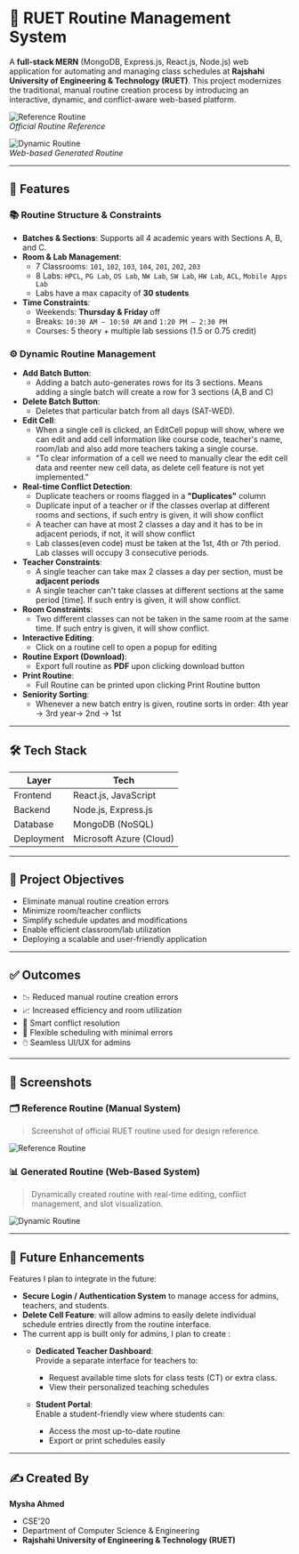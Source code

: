 # 📅 RUET Routine Management System

A **full-stack MERN** (MongoDB, Express.js, React.js, Node.js) web application for automating and managing class schedules at **Rajshahi University of Engineering & Technology (RUET)**. This project modernizes the traditional, manual routine creation process by introducing an interactive, dynamic, and conflict-aware web-based platform.

![Reference Routine](./assets/ruet.png)  
*Official Routine Reference*

![Dynamic Routine](./assets/cs_routine.png)  
*Web-based Generated Routine*

---

## 🚀 Features

### 📚 Routine Structure & Constraints
- **Batches & Sections**: Supports all 4 academic years with Sections A, B, and C.
- **Room & Lab Management**:
  - 7 Classrooms: `101`, `102`, `103`, `104`, `201`, `202`, `203`
  - 8 Labs: `HPCL`, `PG Lab`, `OS Lab`, `NW Lab`, `SW Lab`, `HW Lab`, `ACL`, `Mobile Apps Lab`
  - Labs have a max capacity of **30 students**
- **Time Constraints**:
  - Weekends: **Thursday & Friday** off
  - Breaks: `10:30 AM – 10:50 AM` and `1:20 PM – 2:30 PM`
  - Courses: 5 theory + multiple lab sessions (1.5 or 0.75 credit)


### ⚙️ Dynamic Routine Management
- **Add Batch Button**:
   - Adding a batch auto-generates rows for its 3 sections. Means adding a single batch will create a row for 3 sections (A,B and C)
- **Delete Batch Button**:
   - Deletes that particular batch from all days (SAT-WED).
- **Edit Cell**:
   - When a single cell is clicked, an EditCell popup will show, where we can edit and add cell information like course code, teacher's name, room/lab and also add more teachers taking a single course.
   - "To clear information of a cell we need to manually clear the edit cell data and reenter new cell data, as delete cell feature is not yet implemented."
- **Real-time Conflict Detection**:
  - Duplicate teachers or rooms flagged in a **"Duplicates"** column
  - Duplicate input of a teacher or if the classes overlap at different rooms and sections, if such entry is given, it will show conflict
  - A teacher can have at most 2 classes a day and it has to be in adjacent periods, if not, it will show conflict
  - Lab classes(even code) must be taken at the 1st, 4th or 7th period. Lab classes will occupy 3 consecutive periods.  
- **Teacher Constraints**:
  - A single teacher can take max 2 classes a day per section, must be **adjacent periods**
  - A single teacher can't take classes at different sections at the same period [time]. If such entry is given, it will show conflict.
- **Room Constraints**:
  - Two different classes can not be taken in the same room at the same time. If such entry is given, it will show conflict.
- **Interactive Editing**:
  - Click on a routine cell to open a popup for editing
- **Routine Export (Download)**:
  - Export full routine as **PDF** upon clicking download button
- **Print Routine**:
  - Full Routine can be printed upon clicking Print Routine button
- **Seniority Sorting**:
  - Whenever a new batch entry is given, routine sorts in order: 4th year → 3rd year→ 2nd → 1st

---

## 🛠️ Tech Stack

| Layer       | Tech                     |
|-------------|--------------------------|
| Frontend    | React.js, JavaScript     |
| Backend     | Node.js, Express.js      |
| Database    | MongoDB (NoSQL)          |
| Deployment  | Microsoft Azure (Cloud)  |

---

## 🎯 Project Objectives
- Eliminate manual routine creation errors
- Minimize room/teacher conflicts
- Simplify schedule updates and modifications
- Enable efficient classroom/lab utilization
- Deploying a scalable and user-friendly application

---

## ✅ Outcomes
- 📉 Reduced manual routine creation errors
- 📈 Increased efficiency and room utilization
- 🧠 Smart conflict resolution
- 🎯 Flexible scheduling with minimal errors
- 🖱️ Seamless UI/UX for admins

---

## 📸 Screenshots

### 🗂 Reference Routine (Manual System)
> Screenshot of official RUET routine used for design reference.

![Reference Routine](./assets/ruet.png)

### 📊 Generated Routine (Web-Based System)
> Dynamically created routine with real-time editing, conflict management, and slot visualization.

![Dynamic Routine](./assets/cs_routine.png)

---

## 🔧 Future Enhancements
Features I plan to integrate in the future:
- **Secure Login / Authentication System** to manage access for admins, teachers, and students.
- **Delete Cell Feature**: will allow admins to easily delete individual schedule entries directly from the routine interface.
- The current app is built only for admins, I plan to create :
  - **Dedicated Teacher Dashboard**:  
    Provide a separate interface for teachers to:
    - Request available time slots for class tests (CT) or extra class.
    - View their personalized teaching schedules
  
  - **Student Portal**:  
    Enable a student-friendly view where students can:
    - Access the most up-to-date routine
    - Export or print schedules easily

---

## ✍️ Created By

**Mysha Ahmed**
- CSE'20
- Department of Computer Science & Engineering
- **Rajshahi University of Engineering & Technology (RUET)**


